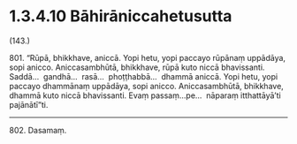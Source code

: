 

# 1.3.4.10 Bāhirāniccahetusutta





(143.)

801\. “Rūpā, bhikkhave, aniccā. Yopi hetu, yopi paccayo rūpānaṃ uppādāya, sopi anicco. Aniccasambhūtā, bhikkhave, rūpā kuto niccā bhavissanti. Saddā…  gandhā…  rasā…  phoṭṭhabbā…  dhammā aniccā. Yopi hetu, yopi paccayo dhammānaṃ uppādāya, sopi anicco. Aniccasambhūtā, bhikkhave, dhammā kuto niccā bhavissanti. Evaṃ passaṃ…pe…  nāparaṃ itthattāyā’ti pajānātī”ti.

---

802\. Dasamaṃ.





